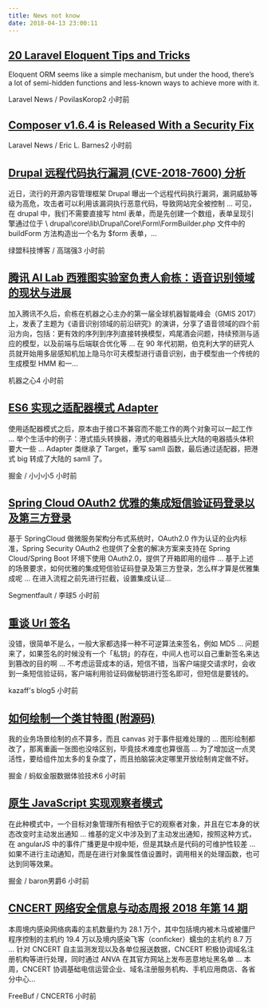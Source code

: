 ```yaml
---
title: News not know
date: 2018-04-13 23:00:11
---
```

[20 Laravel Eloquent Tips and Tricks](https://laravel-news.com/eloquent-tips-tricks)
-----------------

Eloquent ORM seems like a simple mechanism, but under the hood, there’s a lot of semi-hidden functions and less-known ways to achieve more with it.

Laravel News / PovilasKorop2 小时前

[Composer v1.6.4 is Released With a Security Fix](https://laravel-news.com/composer-v1-6-4-is-released-with-a-security-fix)
-----------------



Laravel News / Eric L. Barnes2 小时前

[Drupal 远程代码执行漏洞 (CVE-2018-7600) 分析](http://blog.nsfocus.net/cve-2018-7600-analysis/)
-----------------

近日，流行的开源内容管理框架 Drupal 曝出一个远程代码执行漏洞，漏洞威胁等级为高危，攻击者可以利用该漏洞执行恶意代码，导致网站完全被控制 ... 可见，在 drupal 中，我们不需要直接写 html 表单，而是先创建一个数组，表单呈现引擎通过位于 \ drupal\core\lib\Drupal\Core\Form\FormBuilder.php 文件中的 buildForm 方法构造出一个名为 $form 表单，...

绿盟科技博客 / 高瑞强3 小时前

[腾讯 AI Lab 西雅图实验室负责人俞栋：语音识别领域的现状与进展](https://zhuanlan.zhihu.com/p/35648321)
-----------------

加入腾讯不久后，俞栋在机器之心主办的第一届全球机器智能峰会（GMIS 2017）上，发表了主题为《语音识别领域的前沿研究》的演讲，分享了语音领域的四个前沿方向，包括：更有效的序列到序列直接转换模型，鸡尾酒会问题，持续预测与适应的模型，以及前端与后端联合优化等 ... 在 90 年代初期，伯克利大学的研究人员就开始用多层感知机加上隐马尔可夫模型进行语音识别，由于模型由一个传统的生成模型 HMM 和一...

机器之心4 小时前

[ES6 实现之适配器模式 Adapter](https://juejin.im/post/5ad07d2b5188255570066f16)
-----------------

使用适配器模式之后，原本由于接口不兼容而不能工作的两个对象可以一起工作 ... 举个生活中的例子：港式插头转换器，港式的电器插头比大陆的电器插头体积要大一些 ... Adapter 类继承了 Target，重写 samll 函数，最后通过适配器，把港式 big 转成了大陆的 samll 了。

掘金 / 小小小5 小时前

[Spring Cloud OAuth2 优雅的集成短信验证码登录以及第三方登录](https://segmentfault.com/a/1190000014371789)
-----------------

基于 SpringCloud 做微服务架构分布式系统时，OAuth2.0 作为认证的业内标准，Spring Security OAuth2 也提供了全套的解决方案来支持在 Spring Cloud/Spring Boot 环境下使用 OAuth2.0，提供了开箱即用的组件 ... 基于上述的场景要求，如何优雅的集成短信验证码登录及第三方登录，怎么样才算是优雅集成呢 ... 在进入流程之前先进行拦截，设置集成认证...

Segmentfault / 李球5 小时前

[重谈 Url 签名](http://blog.kazaff.me/2018/04/13/%E9%87%8D%E8%B0%88url%E7%AD%BE%E5%90%8D/)
-----------------

没错，很简单不是么，一般大家都选择一种不可逆算法来签名，例如 MD5 ... 问题来了，如果签名的时候没有一个「私钥」的存在，中间人也可以自己重新签名来达到篡改的目的啊 ... 不考虑运营成本的话，短信不错，当客户端提交请求时，会收到一条短信验证码，客户端利用验证码做秘钥进行签名即可，但短信是要钱的。

kazaff's blog5 小时前

[如何绘制一个类甘特图 (附源码)](https://juejin.im/post/5ad076186fb9a028c813465b)
-----------------

我的业务场景绘制的点不算多，而且 canvas 对于事件挺难处理的 ... 图形绘制都改了，那离重画一张图也没啥区别，毕竟技术难度也算很高 ... 为了增加这一点灵活性，要给组件加太多的复杂度了，而且拍脑袋决定哪里开放绘制肯定做不好。

掘金 / 蚂蚁金服数据体验技术6 小时前

[原生 JavaScript 实现观察者模式](https://juejin.im/entry/5ad06eb0518825482e394dd8)
-----------------

在此种模式中，一个目标对象管理所有相依于它的观察者对象，并且在它本身的状态改变时主动发出通知 ... 维基的定义中涉及到了主动发出通知，按照这种方式，在 angularJS 中的事件广播更是中规中矩，但是其缺点是代码的可维护性较差 ... 如果不进行主动通知，而是在进行对象属性值设置时，调用相关的处理函数，也可达到同等效果。

掘金 / baron男爵6 小时前

[CNCERT 网络安全信息与动态周报 2018 年第 14 期](http://www.freebuf.com/articles/paper/168583.html)
-----------------

本周境内感染网络病毒的主机数量约为 28.1 万个，其中包括境内被木马或被僵尸程序控制的主机约 19.4 万以及境内感染飞客（conficker）蠕虫的主机约 8.7 万 ... 针对 CNCERT 自主监测发现以及各单位报送数据，CNCERT 积极协调域名注册机构等进行处理，同时通过 ANVA 在其官方网站上发布恶意地址黑名单 ... 本周，CNCERT 协调基础电信运营企业、域名注册服务机构、手机应用商店、各省分中心...

FreeBuf / CNCERT6 小时前

